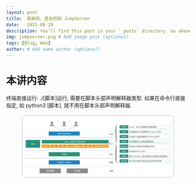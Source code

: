 ```yaml
---
layout: post
title:  跳板机、堡垒机和 JumpServer
date:   2025-08-29
description: You’ll find this post in your `_posts` directory. Go ahead and edit it and re-build the site to see your changes. # Add post description (optional)
img: jumpserver.png # Add image post (optional)
tags: [Blog, Web]
author: # Add name author (optional)
---
```

# 本讲内容

终端直接运行: ./[脚本]运行, 需要在脚本头部声明解释器类型. 如果在命令行直接指定, 如 python3 [脚本], 就不用在脚本头部声明解释器.

<figure style="text-align: center;">
<img src="/assets/img/js1.png" alt="" width="500">
<figcaption></figcaption>
</figure>